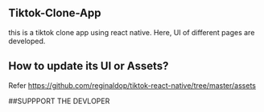 ## Tiktok-Clone-App
this is a tiktok clone app using react native. Here, UI of different pages are developed.  

## How to update its UI or Assets?
Refer https://github.com/reginaldop/tiktok-react-native/tree/master/assets

##SUPPPORT THE DEVLOPER 
